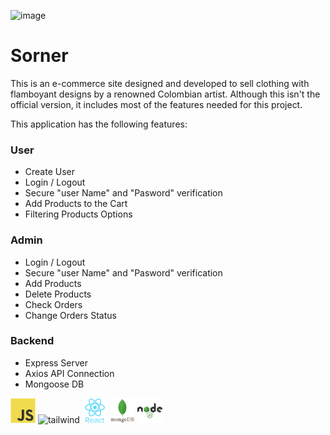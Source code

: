 ![image](https://github.com/user-attachments/assets/b42fbf21-d6b4-4517-ae06-c362c858471f)

<h1>Sorner</h1>
<p>This is an e-commerce site designed and developed to sell clothing with flamboyant designs by a renowned Colombian artist. Although this isn't the official version, it includes most of the features needed for this project.</p>
<p>This application has the following features:</p>

<h3>User</h3>
<ul>
  <li>Create User</li>
  <li>Login / Logout</li>
  <li>Secure "user Name" and "Pasword" verification</li>
  <li>Add Products to the Cart</li>
  <li>Filtering Products Options</li>
</ul>
<h3>Admin</h3>
<ul>
  <li>Login / Logout</li>
  <li>Secure "user Name" and "Pasword" verification</li>
  <li>Add Products</li>
  <li>Delete Products</li>
  <li>Check Orders</li>
  <li>Change Orders Status</li>
</ul>
<h3>Backend</h3>
<ul>
  <li>Express Server</li>
  <li>Axios API Connection</li>
  <li>Mongoose DB</li>
</ul>

 <img src="https://raw.githubusercontent.com/devicons/devicon/master/icons/javascript/javascript-original.svg" alt="javascript" width="40" height="40"/>
  <img src="https://www.vectorlogo.zone/logos/tailwindcss/tailwindcss-icon.svg" alt="tailwind" width="40" height="40"/>
  <img src="https://raw.githubusercontent.com/devicons/devicon/master/icons/react/react-original-wordmark.svg" alt="react" width="40" height="40"/>
<img src="https://raw.githubusercontent.com/devicons/devicon/master/icons/mongodb/mongodb-original-wordmark.svg" alt="mongodb" width="40" height="40"/> 
  <img src="https://raw.githubusercontent.com/devicons/devicon/master/icons/nodejs/nodejs-original-wordmark.svg" alt="nodejs" width="40" height="40"/>
